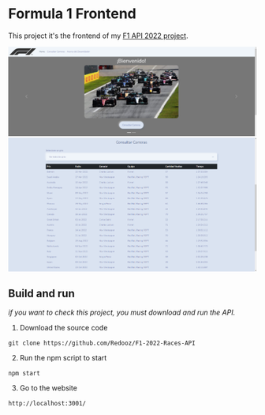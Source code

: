 # Formula 1 Frontend

This project it's the frontend of my [F1 API 2022 project](https://github.com/Redooz/F1-2022-Races-API).

![Website](/img/screenshot1.png)
![Website](/img/screenshot2.png)
## Build and run

*if you want to check this project, you must download and run the API.*

1. Download the source code
```
git clone https://github.com/Redooz/F1-2022-Races-API
```
2. Run the npm script to start
```
npm start
```
3. Go to the website
```
http://localhost:3001/
```
